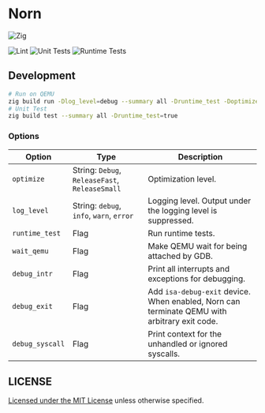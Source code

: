 # Norn

![Zig](https://shields.io/badge/Zig-v0%2E14%2E0-blue?logo=zig&color=F7A41D&style=for-the-badge)

![Lint](https://github.com/smallkirby/norn/actions/workflows/lint.yml/badge.svg)
![Unit Tests](https://github.com/smallkirby/norn/actions/workflows/unittest.yml/badge.svg)
![Runtime Tests](https://github.com/smallkirby/norn/actions/workflows/runtimetest.yml/badge.svg)

## Development

```bash
# Run on QEMU
zig build run -Dlog_level=debug --summary all -Druntime_test -Doptimize=Debug
# Unit Test
zig build test --summary all -Druntime_test=true
```

### Options

| Option | Type | Description |
|---|---|---|
| `optimize` | String: `Debug`, `ReleaseFast`, `ReleaseSmall` | Optimization level. |
| `log_level` | String: `debug`, `info`, `warn`, `error` | Logging level. Output under the logging level is suppressed. |
| `runtime_test` | Flag | Run runtime tests. |
| `wait_qemu` | Flag | Make QEMU wait for being attached by GDB. |
| `debug_intr` | Flag | Print all interrupts and exceptions for debugging. |
| `debug_exit` | Flag | Add `isa-debug-exit` device. When enabled, Norn can terminate QEMU with arbitrary exit code. |
| `debug_syscall` | Flag | Print context for the unhandled or ignored syscalls. |

## LICENSE

[Licensed under the MIT License](LICENSE) unless otherwise specified.
